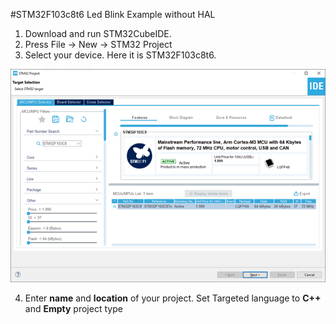 #STM32F103c8t6 Led Blink Example without HAL
1. Download and run STM32CubeIDE.
2. Press File -> New -> STM32 Project
3. Select your device. Here it is STM32F103c8t6.

![Create project](https://raw.githubusercontent.com/teterevlev/STM32_No_HAL/main/Examples/stm32f103_blink/Images/1.create.png)

4. Enter **name** and **location** of your project. Set Targeted language to **C++** and **Empty** project type